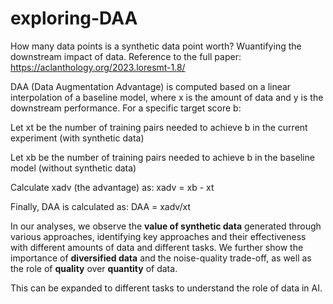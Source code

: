 # exploring-DAA
How many data points is a synthetic data point worth? Wuantifying the downstream impact of data.
Reference to the full paper: https://aclanthology.org/2023.loresmt-1.8/

DAA (Data Augmentation Advantage) is computed based on a linear interpolation of a baseline model, where x is the amount of data and y is the downstream performance.
For a specific target score b:

  Let xt be the number of training pairs needed to achieve b in the current experiment (with synthetic data)
  
  Let xb be the number of training pairs needed to achieve b in the baseline model (without synthetic data)
  
Calculate xadv (the advantage) as: xadv = xb - xt

Finally, DAA is calculated as: DAA = xadv/xt

In our analyses, we observe the **value of synthetic data** generated through various approaches, identifying key approaches and their effectiveness with different amounts of data and different tasks. We further show the importance of **diversified data** and the noise-quality trade-off, as well as the role of **quality** over **quantity** of data. 

This can be expanded to different tasks to understand the role of data in AI.
